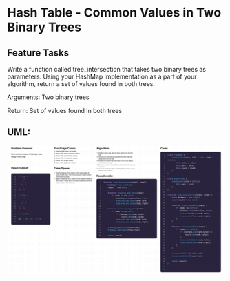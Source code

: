 # Hash Table - Common Values in Two Binary Trees

## Feature Tasks

Write a function called tree_intersection that takes two binary trees as parameters. Using your HashMap implementation as a part of your algorithm, return a set of values found in both trees.

Arguments: Two binary trees

Return: Set of values found in both trees

## UML:

![UML](./UML.png)
